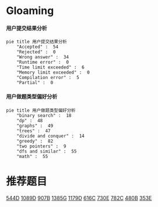 # Gloaming

<!-- tabs:start -->



#### **用户提交结果分析**

```mermaid
pie title 用户提交结果分析
    "Accepted" :  54
    "Rejected" :  0
    "Wrong answer" :  34
    "Runtime error" :  0
    "Time limit exceeded" :  6
    "Memory limit exceeded" :  0
    "Compilation error" :  5
    "Partial" :  0
```

#### **用户做题类型偏好分析**

```mermaid
pie title 用户做题类型偏好分析
    "binary search" :  18
    "dp" :  48
    "graphs" :  49
    "trees" :  47
    "divide and conquer" :  14
    "greedy" :  82
    "two pointers" :  9
    "dfs and similar" :  55
    "math" :  55
```



<!-- tabs:end -->
# 推荐题目
[544D](https://codeforces.com/contest/544/problem/D)
[1089D](https://codeforces.com/contest/1089/problem/D)
[907B](https://codeforces.com/contest/907/problem/B)
[1385G](https://codeforces.com/contest/1385/problem/G)
[1179D](https://codeforces.com/contest/1179/problem/D)
[616C](https://codeforces.com/contest/616/problem/C)
[730E](https://codeforces.com/contest/730/problem/E)
[782C](https://codeforces.com/contest/782/problem/C)
[480B](https://codeforces.com/contest/480/problem/B)
[353E](https://codeforces.com/contest/353/problem/E)
